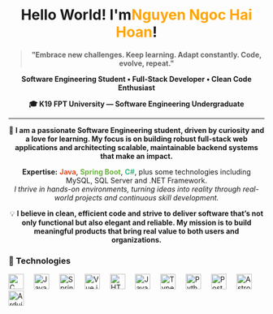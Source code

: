 <h1 align="center">Hello World! I'm<span style="color:#ffa500">Nguyen Ngoc Hai Hoan</span>!</h1>

<blockquote align="center">
  <b>"Embrace new challenges. Keep learning. Adapt constantly. Code, evolve, repeat."</b>
</blockquote>

<p align="center">
  <b>Software Engineering Student • Full-Stack Developer • Clean Code Enthusiast</b>
</p>

<p align="center">
  <b>🎓 K19 FPT University — Software Engineering Undergraduate</b>
</p>

<hr>

<p align="center">
  🚀 <b>I am a passionate Software Engineering student, driven by curiosity and a love for learning. My focus is on building robust full-stack web applications and architecting scalable, maintainable backend systems that make an impact.</b>
</p>

<p align="center">
  <b>Expertise:</b> <b style="color:#E44D26;">Java</b>, <b style="color:#6DB33F;">Spring Boot</b>, <b style="color:#42B883;">C#</b>, plus some technologies including MySQL, SQL Server and .NET Framework.<br>
  <i>I thrive in hands-on environments, turning ideas into reality through real-world projects and continuous skill development.</i>
</p>

<p align="center">
  💡 <b>I believe in clean, efficient code and strive to deliver software that’s not only functional but also elegant and reliable. My mission is to build meaningful products that bring real value to both users and organizations.</b>
</p>

<h3 align="left">🔧 Technologies</h3>
<div align="left">
  <img src="https://cdn.jsdelivr.net/gh/devicons/devicon/icons/c/c-original.svg" height="30" alt="C logo" />
  <img width="12"/>
  <img src="https://cdn.jsdelivr.net/gh/devicons/devicon/icons/java/java-original.svg" height="30" alt="Java logo" />
  <img width="12"/>
  <img src="https://cdn.jsdelivr.net/gh/devicons/devicon/icons/spring/spring-original.svg" height="30" alt="Spring logo" />
  <img width="12"/>
  <img src="https://cdn.jsdelivr.net/gh/devicons/devicon/icons/vuejs/vuejs-original.svg" height="30" alt="Vue.js logo" />
  <img width="12"/>
  <img src="https://cdn.jsdelivr.net/gh/devicons/devicon/icons/html5/html5-original.svg" height="30" alt="HTML5 logo" />
  <img width="12"/>
  <img src="https://cdn.jsdelivr.net/gh/devicons/devicon/icons/javascript/javascript-original.svg" height="30" alt="JavaScript logo" />
  <img width="12"/>
  <img src="https://cdn.jsdelivr.net/gh/devicons/devicon/icons/typescript/typescript-original.svg" height="30" alt="TypeScript logo" />
  <img width="12"/>
  <img src="https://cdn.jsdelivr.net/gh/devicons/devicon/icons/python/python-original.svg" height="30" alt="Python logo" />
  <img width="12"/>
  <img src="https://cdn.jsdelivr.net/gh/devicons/devicon/icons/postgresql/postgresql-original.svg" height="30" alt="PostgreSQL logo" />
  <img width="12"/>
  <img src="https://cdn.jsdelivr.net/gh/devicons/devicon/icons/astro/astro-original.svg" height="30" alt="Astro logo" />
  <img width="12"/>
  <img src="https://cdn.jsdelivr.net/gh/devicons/devicon/icons/arduino/arduino-original.svg" height="30" alt="Arduino logo" />
</div>

